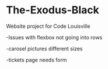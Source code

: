 # The-Exodus-Black
Website project for Code Louisville

-Issues with flexbox not going into rows

-carosel pictures different sizes

-tickets page needs form
